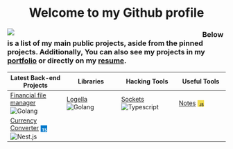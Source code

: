 <div align="center">
  
# Welcome to my Github profile
</div>

<img align="left" width="450em" src="https://github-readme-stats.vercel.app/api/top-langs/?username=Lucasvmarangoni&layout=compact&theme=dark&hide_border=true&bg_color=0d1117&langs_count=4&hide_title=true"/>


<h3>
Below is a list of my main public projects, aside from the pinned projects. Additionally, You can also see my projects in my 
<a href="https://lucasvmarangoni.vercel.app/">portfolio</a>
 or directly on my <a href="https://lucasvmarangoni.vercel.app/curriculo-lucasvmarangoni.pdf">resume</a>.
</h3>



<div align="center">


<table border="0" align="center">
  <thead>
    <tr>
      <th width="236em"><strong>Latest Back-end Projects</strong></th>
      <th width="236em"><strong>Libraries</strong></th>
      <th width="236em"><strong>Hacking Tools</strong></th>
      <th width="236em"><strong>Useful Tools</strong></th>
    </tr>
  </thead>
  <tbody>
    <tr>
      <td><a href="https://github.com/Lucasvmarangoni/sistema-de-documentos-financeiros">Financial file manager</a> <img src="https://go.dev/blog/go-brand/Go-Logo/SVG/Go-Logo_Aqua.svg" width="30" align="center" title="Golang"/></td>
      <td><a href="https://github.com/Lucasvmarangoni/logella">Logella</a> <img src="https://go.dev/blog/go-brand/Go-Logo/SVG/Go-Logo_Aqua.svg" width="30" align="center" title="Golang"/></td>
      <td><a href="https://github.com/Lucasvmarangoni/sockets">Sockets</a> <img src="https://icon.icepanel.io/Technology/svg/Python.svg" width="20" align="center" title="Typescript" /></td>
      <td><a href="https://github.com/Lucasvmarangoni/notes">Notes</a> <img src="https://raw.githubusercontent.com/github/explore/master/topics/javascript/javascript.png" width="15" align="center" title="Javascript"/></td>
    </tr>
    <tr>
      <td><a href="https://github.com/Lucasvmarangoni/currency-converter">Currency Converter</a> <img src="https://raw.githubusercontent.com/github/explore/master/topics/typescript/typescript.png" width="15" align="center" title="Typescript"/> <img src="https://icon.icepanel.io/Technology/svg/Nest.js.svg" width="15" align="center" title="Nest.js"/></td>
      <td></td>
      <td></td>
      <td></td>
    </tr>
  </tbody>
</table>



  
</div>
